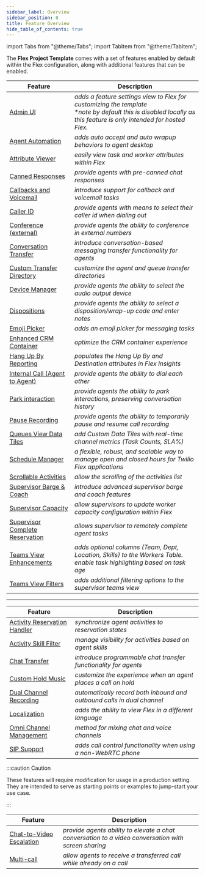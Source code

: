 ```yaml
---
sidebar_label: Overview
sidebar_position: 0
title: Feature Overview
hide_table_of_contents: true
---
```

import Tabs from "@theme/Tabs";
import TabItem from "@theme/TabItem";

The **Flex Project Template** comes with a set of features enabled by default within the Flex configuration, along with additional features that can be enabled.

<Tabs queryString="type">
<TabItem value="default" label="Enabled by default" default>

| Feature                         | Description                                                                 |
| ------------------------------- | --------------------------------------------------------------------------- |
| [Admin UI](admin-ui)                        | _adds a feature settings view to Flex for customizing the template_ <br/> **note by default this is disabled locally as this feature is only intended for hosted Flex.*       |
| [Agent Automation](agent-automation)                | _adds auto accept and auto wrapup behaviors to agent desktop_               |
| [Attribute Viewer](attribute-viewer)                | _easily view task and worker attributes within Flex_                        |
| [Canned Responses](canned-responses)               | _provide agents with pre-canned chat responses_                                                     |
| [Callbacks and Voicemail](callback-and-voicemail)         | _introduce support for callback and voicemail tasks_                        |
| [Caller ID](caller-id)                       | _provide agents with means to select their caller id when dialing out_      |
| [Conference (external)](conference)           | _provide agents the ability to conference in external numbers_              |
| [Conversation Transfer](conversation-transfer)          | _introduce conversation-based messaging transfer functionality for agents_                          |
| [Custom Transfer Directory](custom-transfer-directory)       | _customize the agent and queue transfer directories_                        |
| [Device Manager](device-manager)                  | _provide agents the ability to select the audio output device_              |
| [Dispositions](dispositions)                   | _provide agents the ability to select a disposition/wrap-up code and enter notes_                   |
| [Emoji Picker](emoji-picker)                    | _adds an emoji picker for messaging tasks_                                  |
| [Enhanced CRM Container](enhanced-crm-container)         | _optimize the CRM container experience_                                                             |
| [Hang Up By Reporting](hang-up-by)           | _populates the Hang Up By and Destination attributes in Flex Insights_                              |
| [Internal Call (Agent to Agent)](internal-call) | _provide agents the ability to dial each other_                                                     |
| [Park interaction](park-interaction)               | _provide agents the ability to park interactions, preserving conversation history_                  |
| [Pause Recording](pause-recording)                 | _provide agents the ability to temporarily pause and resume call recording_ |
| [Queues View Data Tiles](queues-view-data-tiles)          | _add Custom Data Tiles with real-time channel metrics (Task Counts, SLA%)_ |
| [Schedule Manager](schedule-manager)               | _a flexible, robust, and scalable way to manage open and closed hours for Twilio Flex applications_ |
| [Scrollable Activities](scrollable-activities)           | _allow the scrolling of the activities list_                                |
| [Supervisor Barge & Coach](supervisor-barge-coach)          | _introduce advanced supervisor barge and coach features_                    |
| [Supervisor Capacity](supervisor-capacity)             | _allow supervisors to update worker capacity configuration within Flex_     |
| [Supervisor Complete Reservation](supervisor-complete-reservation) | _allows supervisor to remotely complete agent tasks_                        |
| [Teams View Enhancements](teams-view-enhancements)         | _adds optional columns (Team, Dept, Location, Skills) to the Workers Table. <br/> enable task highlighting based on task age_             |
| [Teams View Filters](teams-view-filters)              | _adds additional filtering options to the supervisor teams view_            |

---

</TabItem>
<TabItem value="additional" label="Additional features">

| Feature                        | Description                                                                                         |
| ------------------------------ | --------------------------------------------------------------------------------------------------- |
| [Activity Reservation Handler](activity-reservation-handler)   | _synchronize agent activities to reservation states_                                                |
| [Activity Skill Filter](activity-skill-filter)          | _manage visibility for activities based on agent skills_                                            |
| [Chat Transfer](chat-transfer)                  | _introduce programmable chat transfer functionality for agents_                                     |
| [Custom Hold Music](custom-hold-music)              | _customize the experience when an agent places a call on hold_                                      |
| [Dual Channel Recording](dual-channel-recording)         | _automatically record both inbound and outbound calls in dual channel_                              |
| [Localization](localization)                   | _adds the ability to view Flex in a different language_                                             |
| [Omni Channel Management](omni-channel-capacity-management)        | _method for mixing chat and voice channels_                                                         |
| [SIP Support](sip-support)                    | _adds call control functionality when using a non-WebRTC phone_                                     |

</TabItem>
<TabItem value="experimental" label="Experimental features">

:::caution Caution

These features will require modification for usage in a production setting. They are intended to serve as starting points or examples to jump-start your use case.

::: 

| Feature                        | Description                                                                                         |
| ------------------------------ | --------------------------------------------------------------------------------------------------- |
| [Chat-to-Video Escalation](chat-to-video-escalation)       | _provide agents ability to elevate a chat conversation to a video conversation with screen sharing_ |
| [Multi-call](multi-call)                     | _allow agents to receive a transferred call while already on a call_                                |

</TabItem>
</Tabs>
